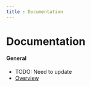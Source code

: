 ```yaml
---
title : Documentation
---
```



# Documentation

<div markdown="1">

#### General

* TODO: Need to update
* [Overview](/documentation/overview/)

</div>
